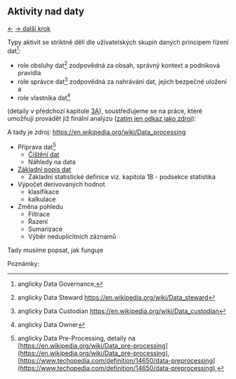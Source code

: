 <!-- #region -->
## Aktivity nad daty

[←](../Readme) [→ další krok](../3C_analyza.md)

Typy aktivit se striktně dělí dle uživatelských skupin daných principem řízení dat[^dta_gov]:
- role obsluhy dat[^dta_stw] zodpovědná za obsah, správný kontext a podniková pravidla
- role správce dat[^dta_cus] zodpovědná za nahrávání dat, jejich bezpečné uložení a 
- role vlastníka dat[^dta_own]


(detaily v předchozí kapitole [3A](3A_dotazy)), soustřeďujeme se na práce, které umožňují provádět již finální analýzu ([zatím jen odkaz jako zdroj](https://en.wikipedia.org/wiki/Data_analysis)):

A tady je zdroj: https://en.wikipedia.org/wiki/Data_processing

- Příprava dat[^dta_prp]
    - [Čištění dat](3B_aktivity_cisteni)
    - Náhledy na data
- [Základní popis dat](3B_aktivity_popis)
    - Základní statistické definice viz. kapitola 1B - podsekce statistika
- Výpočet derivovaných hodnot 
    - klasifikace
    - kalkulace
- Změna pohledu
    - Filtrace 
    - Řazení
    - Sumarizace
    - Výběr neduplicitních záznamů

Tady musíme popsat, jak funguje 

<!-- #endregion -->

Poznámky:

[^dta_prp]: anglicky Data Pre-Processing, detaily na [https://en.wikipedia.org/wiki/Data_pre-processing](https://en.wikipedia.org/wiki/Data_pre-processing), [https://www.techopedia.com/definition/14650/data-preprocessing](https://www.techopedia.com/definition/14650/data-preprocessing), 

[^dta_gov]: anglicky Data Governance, 

[^dta_stw]: anglicky Data Steward https://en.wikipedia.org/wiki/Data_steward

[^dta_own]: anglicky Data Owner

[^dta_cus]: anglicky Data Custodian https://en.wikipedia.org/wiki/Data_custodian
